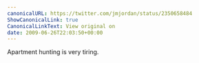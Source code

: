 ```yaml
---
canonicalURL: https://twitter.com/jmjordan/status/2350658484
ShowCanonicalLink: true
CanonicalLinkText: View original on
date: 2009-06-26T22:03:50+00:00
---
```

Apartment hunting is very tiring.